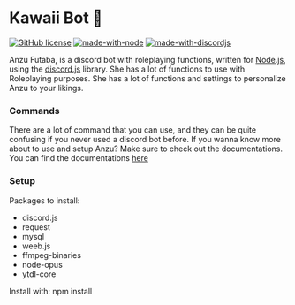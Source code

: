 # Kawaii Bot 🎀

[![GitHub license](https://img.shields.io/github/license/Naereen/StrapDown.js.svg)](https://github.com/kawaaii/Anzu-Futaba/blob/master/LICENSE)
[![made-with-node](https://img.shields.io/badge/written%20in-Node%20JS-008e00.svg)](https://nodejs.org/en/)
[![made-with-discordjs](https://img.shields.io/badge/using-discord.js-0095ce.svg)](https://discord.js.org/#/)

Anzu Futaba, is a discord bot with roleplaying functions, written for [Node.js](https://nodejs.org/en/), using
the [discord.js](https://discord.js.org/#/) library. She has a lot of functions to use with Roleplaying purposes.
She has a lot of functions and settings to personalize Anzu to your likings.

### Commands

There are a lot of command that you can use, and they can be quite confusing if you never used a discord bot before.
If you wanna know more about to use and setup Anzu? Make sure to check out the documentations.
You can find the documentations [here](https://www.noella.moe/docs)

### Setup

Packages to install:

- discord.js
- request
- mysql
- weeb.js
- ffmpeg-binaries
- node-opus
- ytdl-core

Install with: npm install <name>
